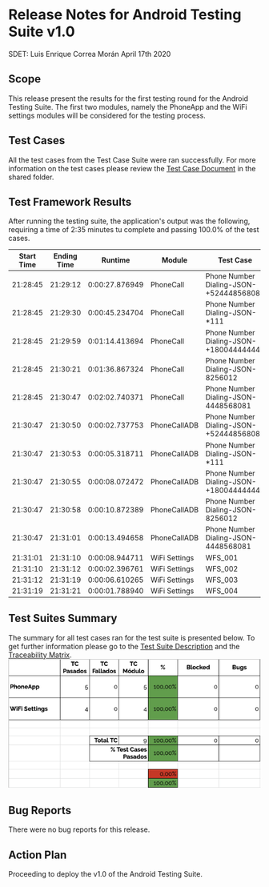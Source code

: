 # Release Notes for Android Testing Suite v1.0
SDET: Luis Enrique Correa Morán
April 17th 2020

## Scope
This release present the results for the first testing round for the Android Testing Suite. The first two modules, namely the PhoneApp and the WiFi settings modules will be considered for the testing process.

## Test Cases
All the test cases from the Test Case Suite were ran successfully. For more information on the test cases please review the [Test Case Document](https://docs.google.com/spreadsheets/d/13U0UXEtuSqAp-kqhkFW-uvMW_utKNBC43l2fw9tXQbw/edit#gid=0) in the shared folder.

## Test Framework Results
After running the testing suite, the application's output was the following, requiring a time of 2:35 minutes tu complete and passing 100.0% of the test cases.

|    Start Time    |    Ending Time     |       Runtime        |     Module     |              Test Case                 |    Result    |  Error Info |
|--------|---------|---------------|----------|-------------------------------|--------|---|
|21:28:45| 21:29:12| 0:00:27.876949| PhoneCall| Phone Number Dialing-JSON-+524448568081| SUCCESS|   |
|21:28:45| 21:29:30| 0:00:45.234704| PhoneCall| Phone Number Dialing-JSON-*111| SUCCESS|   |
|21:28:45| 21:29:59| 0:01:14.413694| PhoneCall| Phone Number Dialing-JSON-+18004444444| SUCCESS|   |
|21:28:45| 21:30:21| 0:01:36.867324| PhoneCall| Phone Number Dialing-JSON-8256012| SUCCESS|   |
|21:28:45| 21:30:47| 0:02:02.740371| PhoneCall| Phone Number Dialing-JSON-4448568081| SUCCESS|   |
|21:30:47| 21:30:50| 0:00:02.737753| PhoneCallADB| Phone Number Dialing-JSON-+524448568081| SUCCESS|   |
|21:30:47| 21:30:53| 0:00:05.318711| PhoneCallADB| Phone Number Dialing-JSON-*111| SUCCESS|   |
|21:30:47| 21:30:55| 0:00:08.072472| PhoneCallADB| Phone Number Dialing-JSON-+18004444444| SUCCESS|   |
|21:30:47| 21:30:58| 0:00:10.872389| PhoneCallADB| Phone Number Dialing-JSON-8256012| SUCCESS|   |
|21:30:47| 21:31:01| 0:00:13.494658| PhoneCallADB| Phone Number Dialing-JSON-4448568081| SUCCESS|   |
|21:31:01| 21:31:10| 0:00:08.944711| WiFi Settings| WFS_001                       | SUCCESS|   |
|21:31:10| 21:31:12| 0:00:02.396761| WiFi Settings| WFS_002                       | SUCCESS|   |
|21:31:12| 21:31:19| 0:00:06.610265| WiFi Settings| WFS_003                       | SUCCESS|   |
|21:31:19| 21:31:21| 0:00:01.788940| WiFi Settings| WFS_004                       | SUCCESS|   |

## Test Suites Summary
The summary for all test cases ran for the test suite is presented below. To get further information please go to the [Test Suite Description](https://docs.google.com/spreadsheets/d/13U0UXEtuSqAp-kqhkFW-uvMW_utKNBC43l2fw9tXQbw/edit#gid=0) and the [Traceability Matrix](https://docs.google.com/spreadsheets/d/12QFADBlV2T41ou9senq9e25IrHtyodsENkYXOv9_WGg/edit#gid=0).
![Summary](img/summary_v1.png)

## Bug Reports
There were no bug reports for this release.

## Action Plan
Proceeding to deploy the v1.0 of the Android Testing Suite.